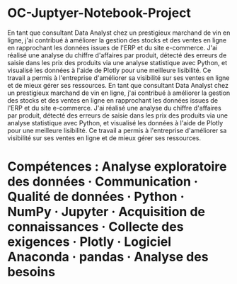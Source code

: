 # OC-Juptyer-Notebook-Project

En tant que consultant Data Analyst chez un prestigieux marchand de vin en ligne, j'ai contribué à améliorer la gestion des stocks et des ventes en ligne en rapprochant les données issues de l'ERP et du site e-commerce. J'ai réalisé une analyse du chiffre d'affaires par produit, détecté des erreurs de saisie dans les prix des produits via une analyse statistique avec Python, et visualisé les données à l'aide de Plotly pour une meilleure lisibilité. Ce travail a permis à l'entreprise d'améliorer sa visibilité sur ses ventes en ligne et de mieux gérer ses ressources.
En tant que consultant Data Analyst chez un prestigieux marchand de vin en ligne, j'ai contribué à améliorer la gestion des stocks et des ventes en ligne en rapprochant les données issues de l'ERP et du site e-commerce. J'ai réalisé une analyse du chiffre d'affaires par produit, détecté des erreurs de saisie dans les prix des produits via une analyse statistique avec Python, et visualisé les données à l'aide de Plotly pour une meilleure lisibilité. Ce travail a permis à l'entreprise d'améliorer sa visibilité sur ses ventes en ligne et de mieux gérer ses ressources.

# Compétences : Analyse exploratoire des données · Communication · Qualité de données · Python · NumPy · Jupyter · Acquisition de connaissances · Collecte des exigences · Plotly · Logiciel Anaconda · pandas · Analyse des besoins
